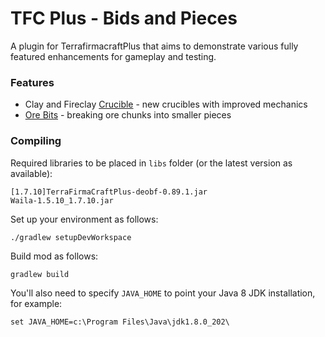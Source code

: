 # TFC Plus - Bids and Pieces
A plugin for TerrafirmacraftPlus that aims to demonstrate various fully featured enhancements for gameplay and testing.

### Features
* Clay and Fireclay [Crucible](../../wiki/Crucible) - new crucibles with improved mechanics
* [Ore Bits](../../wiki/Ore-Bits) - breaking ore chunks into smaller pieces

### Compiling

Required libraries to be placed in `libs` folder (or the latest version as available):
```
[1.7.10]TerraFirmaCraftPlus-deobf-0.89.1.jar
Waila-1.5.10_1.7.10.jar
```

Set up your environment as follows:
```
./gradlew setupDevWorkspace
```

Build mod as follows:
```
gradlew build
```

You'll also need to specify `JAVA_HOME` to point your Java 8 JDK installation, for example:
```
set JAVA_HOME=c:\Program Files\Java\jdk1.8.0_202\
```
